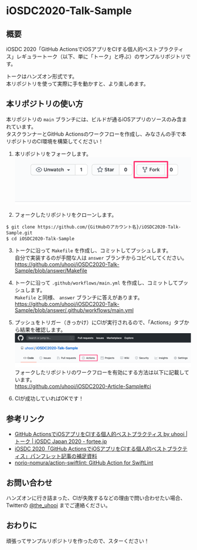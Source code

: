 # iOSDC2020-Talk-Sample

## 概要

iOSDC 2020「GitHub ActionsでiOSアプリをCIする個人的ベストプラクティス」レギュラートーク（以下、単に「トーク」と呼ぶ）のサンプルリポジトリです。

トークはハンズオン形式です。  
本リポジトリを使って実際に手を動かすと、より楽しめます。

## 本リポジトリの使い方

本リポジトリの `main` ブランチには、ビルドが通るiOSアプリのソースのみ含まれています。  
タスクランナーとGitHub Actionsのワークフローを作成し、みなさんの手で本リポジトリのCI環境を構築してください！

1. 本リポジトリをフォークします。  
![](./Docs/Images/Fork.png)

2. フォークしたリポジトリをクローンします。

```
$ git clone https://github.com/{GitHubのアカウント名}/iOSDC2020-Talk-Sample.git
$ cd iOSDC2020-Talk-Sample
```

3. トークに沿って `Makefile` を作成し、コミットしてプッシュします。  
自分で実装するのが手間な人は `answer` ブランチからコピペしてください。  
https://github.com/uhooi/iOSDC2020-Talk-Sample/blob/answer/Makefile

4. トークに沿って `.github/workflows/main.yml` を作成し、コミットしてプッシュします。  
`Makefile` と同様、 `answer` ブランチに答えがあります。  
https://github.com/uhooi/iOSDC2020-Talk-Sample/blob/answer/.github/workflows/main.yml

5. プッシュをトリガー（きっかけ）にCIが実行されるので、「Actions」タブから結果を確認します。  
![](./Docs/Images/Actions.png)  
フォークしたリポジトリのワークフローを有効にする方法は以下に記載しています。  
https://github.com/uhooi/iOSDC2020-Article-Sample#ci

6. CIが成功していればOKです！

## 参考リンク

- [GitHub ActionsでiOSアプリをCIする個人的ベストプラクティス by uhooi | トーク | iOSDC Japan 2020 - fortee.jp](https://fortee.jp/iosdc-japan-2020/proposal/aff7d899-f92e-4342-ae24-fde1ae4cf799)
- [iOSDC 2020「GitHub ActionsでiOSアプリをCIする個人的ベストプラクティス」パンフレット記事の補足資料](https://gist.github.com/uhooi/4e4844e7e7f6c7ed1caca60112c1f539)
- [norio-nomura/action-swiftlint: GitHub Action for SwiftLint](https://github.com/norio-nomura/action-swiftlint)

## お問い合わせ

ハンズオンに行き詰まった、CIが失敗するなどの理由で問い合わせたい場合、Twitterの [@the_uhooi](https://twitter.com/the_uhooi) までご連絡ください。

## おわりに

頑張ってサンプルリポジトリを作ったので、スターください！

